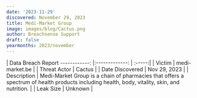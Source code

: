 ```yaml
---
date: '2023-11-29'
discovered: November 29, 2023
title: Medi-Market Group
image: images/blog/Cactus.png
author: Breachsense Support
draft: false
yearmonths: 2023/november
---
```



| Data Breach Report
------------:     |:-------------:    | :-----:|
| Victim      | medi-market.be      | 
| Threat Actor      | Cactus      | 
| Date Discovered      | Nov 29, 2023      | 
| Description      | Medi-Market Group is a chain of pharmacies that offers a spectrum of health products including health, body, vitality, skin, and nutrition.      | 
| Leak Size      | Unknown      | 

